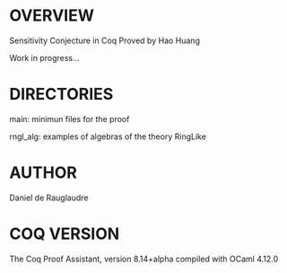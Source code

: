 # OVERVIEW
Sensitivity Conjecture in Coq
Proved by Hao Huang

Work in progress...

# DIRECTORIES

main: minimun files for the proof

rngl_alg: examples of algebras of the theory RingLike

# AUTHOR
Daniel de Rauglaudre

# COQ VERSION
  The Coq Proof Assistant, version 8.14+alpha
  compiled with OCaml 4.12.0
